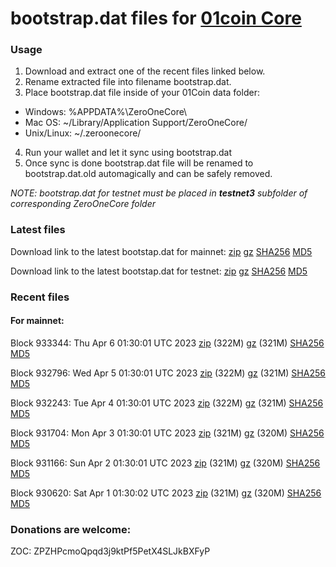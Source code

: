 # bootstrap.dat files for [01coin Core](https://01coin.io)

### Usage

1. Download and extract one of the recent files linked below.
2. Rename extracted file into filename bootstrap.dat.
3. Place bootstrap.dat file inside of your 01Coin data folder:
 - Windows: %APPDATA%\ZeroOneCore\
 - Mac OS: ~/Library/Application Support/ZeroOneCore/
 - Unix/Linux: ~/.zeroonecore/
4. Run your wallet and let it sync using bootstrap.dat
5. Once sync is done bootstrap.dat file will be renamed to bootstrap.dat.old automagically and can be safely removed.

_NOTE: bootstrap.dat for testnet must be placed in **testnet3** subfolder of corresponding ZeroOneCore folder_

### Latest files
Download link to the latest bootstap.dat for mainnet: [zip](https://files.01coin.io/mainnet/bootstrap.dat.zip) [gz](https://files.01coin.io/mainnet/bootstrap.dat.tar.gz) [SHA256](https://files.01coin.io/mainnet/sha256.txt) [MD5](https://files.01coin.io/mainnet/md5.txt)

Download link to the latest bootstap.dat for testnet: [zip](https://files.01coin.io/testnet/bootstrap.dat.zip) [gz](https://files.01coin.io/testnet/bootstrap.dat.tar.gz) [SHA256](https://files.01coin.io/testnet/sha256.txt) [MD5](https://files.01coin.io/testnet/md5.txt)

### Recent files

#### For mainnet:

Block 933344: Thu Apr  6 01:30:01 UTC 2023 [zip](https://files.01coin.io/mainnet/2023-04-06/bootstrap.dat.zip) (322M) [gz](https://files.01coin.io/mainnet/2023-04-06/bootstrap.dat.tar.gz) (321M) [SHA256](https://files.01coin.io/mainnet/2023-04-06/sha256.txt) [MD5](https://files.01coin.io/mainnet/2023-04-06/md5.txt)

Block 932796: Wed Apr  5 01:30:01 UTC 2023 [zip](https://files.01coin.io/mainnet/2023-04-05/bootstrap.dat.zip) (322M) [gz](https://files.01coin.io/mainnet/2023-04-05/bootstrap.dat.tar.gz) (321M) [SHA256](https://files.01coin.io/mainnet/2023-04-05/sha256.txt) [MD5](https://files.01coin.io/mainnet/2023-04-05/md5.txt)

Block 932243: Tue Apr  4 01:30:01 UTC 2023 [zip](https://files.01coin.io/mainnet/2023-04-04/bootstrap.dat.zip) (322M) [gz](https://files.01coin.io/mainnet/2023-04-04/bootstrap.dat.tar.gz) (321M) [SHA256](https://files.01coin.io/mainnet/2023-04-04/sha256.txt) [MD5](https://files.01coin.io/mainnet/2023-04-04/md5.txt)

Block 931704: Mon Apr  3 01:30:01 UTC 2023 [zip](https://files.01coin.io/mainnet/2023-04-03/bootstrap.dat.zip) (321M) [gz](https://files.01coin.io/mainnet/2023-04-03/bootstrap.dat.tar.gz) (320M) [SHA256](https://files.01coin.io/mainnet/2023-04-03/sha256.txt) [MD5](https://files.01coin.io/mainnet/2023-04-03/md5.txt)

Block 931166: Sun Apr  2 01:30:01 UTC 2023 [zip](https://files.01coin.io/mainnet/2023-04-02/bootstrap.dat.zip) (321M) [gz](https://files.01coin.io/mainnet/2023-04-02/bootstrap.dat.tar.gz) (320M) [SHA256](https://files.01coin.io/mainnet/2023-04-02/sha256.txt) [MD5](https://files.01coin.io/mainnet/2023-04-02/md5.txt)

Block 930620: Sat Apr  1 01:30:02 UTC 2023 [zip](https://files.01coin.io/mainnet/2023-04-01/bootstrap.dat.zip) (321M) [gz](https://files.01coin.io/mainnet/2023-04-01/bootstrap.dat.tar.gz) (320M) [SHA256](https://files.01coin.io/mainnet/2023-04-01/sha256.txt) [MD5](https://files.01coin.io/mainnet/2023-04-01/md5.txt)


### Donations are welcome:

ZOC: ZPZHPcmoQpqd3j9ktPf5PetX4SLJkBXFyP
